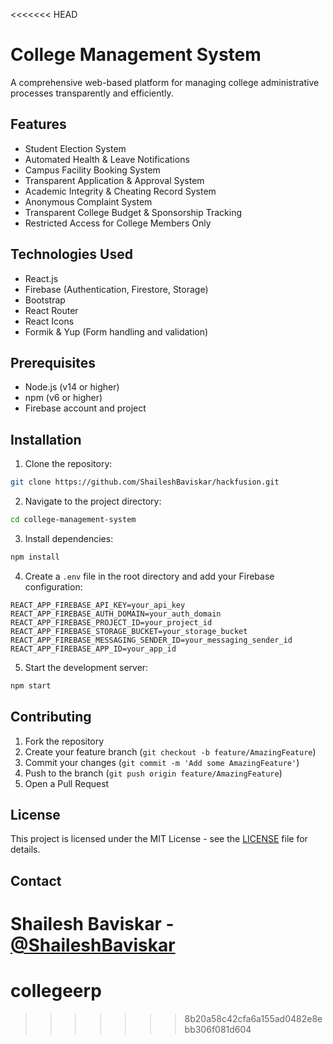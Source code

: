<<<<<<< HEAD
# College Management System

A comprehensive web-based platform for managing college administrative processes transparently and efficiently.

## Features

- Student Election System
- Automated Health & Leave Notifications
- Campus Facility Booking System
- Transparent Application & Approval System
- Academic Integrity & Cheating Record System
- Anonymous Complaint System
- Transparent College Budget & Sponsorship Tracking
- Restricted Access for College Members Only

## Technologies Used

- React.js
- Firebase (Authentication, Firestore, Storage)
- Bootstrap
- React Router
- React Icons
- Formik & Yup (Form handling and validation)

## Prerequisites

- Node.js (v14 or higher)
- npm (v6 or higher)
- Firebase account and project

## Installation

1. Clone the repository:
```bash
git clone https://github.com/ShaileshBaviskar/hackfusion.git
```

2. Navigate to the project directory:
```bash
cd college-management-system
```

3. Install dependencies:
```bash
npm install
```

4. Create a `.env` file in the root directory and add your Firebase configuration:
```env
REACT_APP_FIREBASE_API_KEY=your_api_key
REACT_APP_FIREBASE_AUTH_DOMAIN=your_auth_domain
REACT_APP_FIREBASE_PROJECT_ID=your_project_id
REACT_APP_FIREBASE_STORAGE_BUCKET=your_storage_bucket
REACT_APP_FIREBASE_MESSAGING_SENDER_ID=your_messaging_sender_id
REACT_APP_FIREBASE_APP_ID=your_app_id
```

5. Start the development server:
```bash
npm start
```

## Contributing

1. Fork the repository
2. Create your feature branch (`git checkout -b feature/AmazingFeature`)
3. Commit your changes (`git commit -m 'Add some AmazingFeature'`)
4. Push to the branch (`git push origin feature/AmazingFeature`)
5. Open a Pull Request

## License

This project is licensed under the MIT License - see the [LICENSE](LICENSE) file for details.

## Contact

Shailesh Baviskar - [@ShaileshBaviskar](https://github.com/ShaileshBaviskar)
=======
# collegeerp
>>>>>>> 8b20a58c42cfa6a155ad0482e8ebb306f081d604
